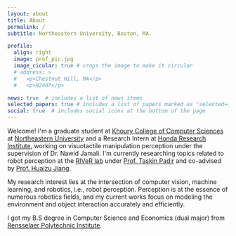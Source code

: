 ```yaml
---
layout: about
title: About
permalink: /
subtitle: Northeastern University, Boston, MA.

profile:
  align: right
  image: prof_pic.jpg
  image_cicular: true # crops the image to make it circular
  # address: >
  #   <p>Chestnut Hill, MA</p>
  #   <p>02467</p>

news: true  # includes a list of news items
selected_papers: true # includes a list of papers marked as "selected={true}"
social: true  # includes social icons at the bottom of the page
---
```


Welcome! I'm a graduate student at [Khoury College of Computer Sciences](https://www.khoury.northeastern.edu/) at [Northeastern University](https://northeastern.edu) and a Research Intern at <a href="https://usa.honda-ri.com/">Honda Research Institute</a>, working on visuotactile manipulation perception under the supervision of Dr. Nawid Jamali. I'm currently researching topics related to robot perception at the [RIVeR lab](https://robot.neu.edu/) under  [Prof. Taskin Padir](https://coe.northeastern.edu/people/padir-taskin/) and co-advised by  [Prof. Huaizu Jiang](https://jianghz.me/).

My research interest lies at the intersection of computer vision, machine learning, and robotics, i.e., robot perception. Perception is at the essence of numerous robotics fields, and my current works focus on modeling the environment and object interaction accurately and efficiently.

I got my B.S degree in Computer Science and Economics (dual major) from [Rensselaer Polytechnic Institute](https://rpi.edu/).